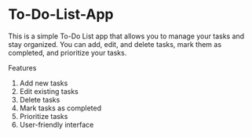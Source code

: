 # To-Do-List-App
This is a simple To-Do List app that allows you to manage your tasks and stay organized. You can add, edit, and delete tasks, mark them as completed, and prioritize your tasks.

Features
 1. Add new tasks
 2. Edit existing tasks
 3. Delete tasks
 4. Mark tasks as completed
 5. Prioritize tasks
 6. User-friendly interface

